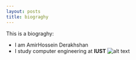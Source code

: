 ```yaml
---
layout: posts
title: biograghy
---
```


This is a biograghy:
- I am AmirHossein Derakhshan
- I study computer engineering at **IUST**
![alt text](/assest/images/ce.jpg"ce")